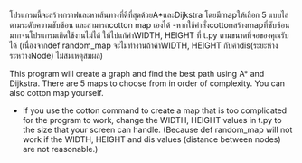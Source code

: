 โปรแกรมนี้จะสร้างกราฟและหาเส้นทางที่ดีที่สุดด้วยA*และDijkstra โดยมีmapให้เลือก 5 แบบไล่ตามระดับความซับซ้อน และสามารถcotton map เองได้
-หากใช้คำสั่งcottonสร้างmapที่ซับซ้อนมากจนโปรแกรมเกิดใช้งานไม่ได้ ให้ไปแก้ค่าWIDTH, HEIGHT ที่ t.py ตามขนาดที่จอของคุณรับได้ 
(เนื่องจากdef random_map จะไม่ทำงานถ้าค่าWIDTH, HEIGHT กับค่าdis(ระยะห่างระหว่างNode) ไม่สมเหตุสมผล)

This program will create a graph and find the best path using A* and Dijkstra. There are 5 maps to choose from in order of complexity. You can also cotton map yourself.
- If you use the cotton command to create a map that is too complicated for the program to work, change the WIDTH, HEIGHT values ​​in t.py to the size that your screen can handle.
(Because def random_map will not work if the WIDTH, HEIGHT and dis values ​​(distance between nodes) are not reasonable.)

